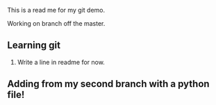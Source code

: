This is a read me for my git demo.

Working on branch off the master.

## Learning git

1. Write a line in readme for now.

## Adding from my second branch with a python file!